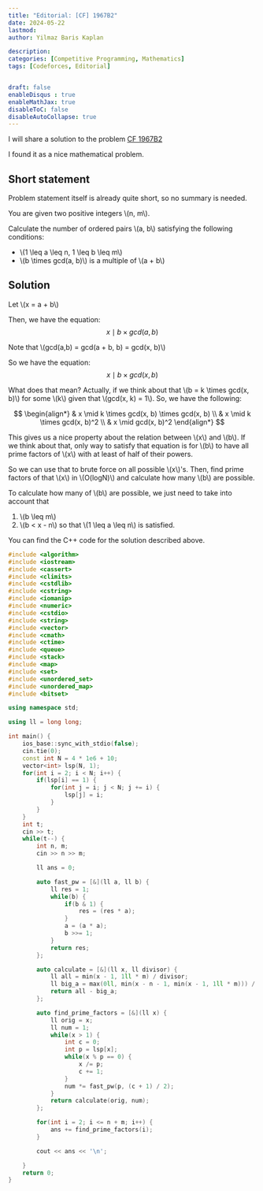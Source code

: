 ```yaml
---
title: "Editorial: [CF] 1967B2"
date: 2024-05-22
lastmod: 
author: Yilmaz Baris Kaplan

description: 
categories: [Competitive Programming, Mathematics]
tags: [Codeforces, Editorial]


draft: false
enableDisqus : true
enableMathJax: true
disableToC: false
disableAutoCollapse: true
---
```


I will share a solution to the problem [CF 1967B2](https://codeforces.com/contest/1967/problem/B2)

I found it as a nice mathematical problem.

## Short statement
Problem statement itself is already quite short, so no summary is needed.

You are given two positive integers \\(n, m\\).

Calculate the number of ordered pairs \\(a, b\\) satisfying the following conditions:

- \\(1 \leq a \leq n, 1 \leq b \leq m\\)
- \\(b \times gcd(a, b)\\) is a multiple of \\(a + b\\)

## Solution

Let \\(x = a + b\\)

Then, we have the equation:
$$
x \mid b \times gcd(a, b) 
$$

Note that \\(gcd(a,b) = gcd(a + b, b) = gcd(x, b)\\)

So we have the equation:
$$
x \mid b \times gcd(x, b)
$$

What does that mean? Actually, if we think about that \\(b = k \times gcd(x, b)\\) for some \\(k\\) given that \\(gcd(x, k) = 1\\). So, we have the following:

$$
\begin{align*}
& x \mid k \times gcd(x, b) \times gcd(x, b) \\
& x \mid k \times gcd(x, b)^2 \\
& x \mid gcd(x, b)^2
\end{align*}
$$

This gives us a nice property about the relation between \\(x\\) and \\(b\\). If we think about that, only way to satisfy that equation is for \\(b\\) to have all prime factors of \\(x\\) with at least of half of their powers.

So we can use that to brute force on all possible \\(x\\)'s. Then, find prime factors of that \\(x\\) in \\(O(logN)\\) and calculate how many \\(b\\) are possible.

To calculate how many of \\(b\\) are possible, we just need to take into account that

1. \\(b \leq m\\)
2. \\(b < x - n\\) so that \\(1 \leq a \leq n\\) is satisfied.


You can find the C++ code for the solution described above.

```c++
#include <algorithm>
#include <iostream>
#include <cassert>
#include <climits>
#include <cstdlib>
#include <cstring>
#include <iomanip>
#include <numeric>
#include <cstdio>
#include <string>
#include <vector>
#include <cmath>
#include <ctime>
#include <queue>
#include <stack>
#include <map>
#include <set>
#include <unordered_set>
#include <unordered_map>
#include <bitset>

using namespace std;

using ll = long long;

int main() {
    ios_base::sync_with_stdio(false);
    cin.tie(0);
    const int N = 4 * 1e6 + 10;
    vector<int> lsp(N, 1);
    for(int i = 2; i < N; i++) {
        if(lsp[i] == 1) {
            for(int j = i; j < N; j += i) {
                lsp[j] = i;
            }
        }
    }
    int t;
    cin >> t;
    while(t--) {
        int n, m;
        cin >> n >> m;

        ll ans = 0;

        auto fast_pw = [&](ll a, ll b) {
            ll res = 1;
            while(b) {
                if(b & 1) {
                    res = (res * a);
                }
                a = (a * a);
                b >>= 1;
            }
            return res;
        };

        auto calculate = [&](ll x, ll divisor) {
            ll all = min(x - 1, 1ll * m) / divisor;
            ll big_a = max(0ll, min(x - n - 1, min(x - 1, 1ll * m))) / divisor;
            return all - big_a;
        };

        auto find_prime_factors = [&](ll x) {
            ll orig = x;
            ll num = 1;
            while(x > 1) {
                int c = 0;
                int p = lsp[x];
                while(x % p == 0) {
                    x /= p;
                    c += 1;
                }
                num *= fast_pw(p, (c + 1) / 2);
            }
            return calculate(orig, num);
        };

        for(int i = 2; i <= n + m; i++) {
            ans += find_prime_factors(i);
        }

        cout << ans << '\n';

    }
    return 0;
}

```

